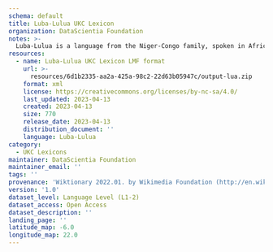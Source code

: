 ```yaml
---
schema: default
title: Luba-Lulua UKC Lexicon
organization: DataScientia Foundation
notes: >-
  Luba-Lulua is a language from the Niger-Congo family, spoken in Africa. The UKC Lexicon of Luba-Lulua is represented as a lexico-semantic network. It consists of words, word senses, synsets, as well as sense-level and synset-level relationships.
resources:
  - name: Luba-Lulua UKC Lexicon LMF format
    url: >-
      resources/6d1b2335-aa2a-425a-98c2-22d63b05947c/output-lua.zip
    format: xml
    license: https://creativecommons.org/licenses/by-nc-sa/4.0/
    last_updated: 2023-04-13
    created: 2023-04-13
    size: 770
    release_date: 2023-04-13
    distribution_document: ''
    language: Luba-Lulua
category:
  - UKC Lexicons
maintainer: DataScientia Foundation
maintainer_email: ''
tags: ''
provenance: 'Wiktionary 2022.01. by Wikimedia Foundation (http://en.wiktionary.org); Princeton WordNet 2.1 by Princeton University (https://wordnet.princeton.edu)'
version: '1.0'
dataset_level: Language Level (L1-2)
dataset_access: Open Access
dataset_description: ''
landing_page: ''
latitude_map: -6.0
longitude_map: 22.0
---
```

